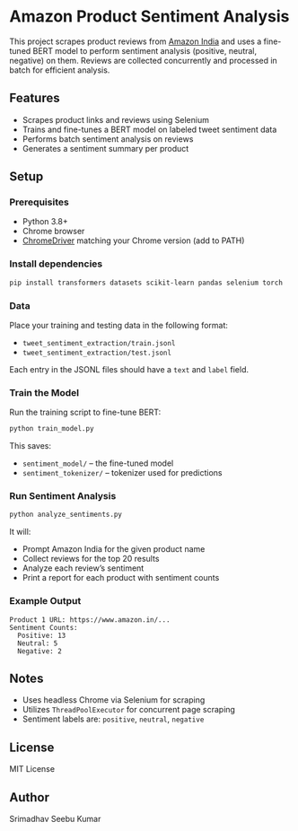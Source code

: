 
# Amazon Product Sentiment Analysis

This project scrapes product reviews from [Amazon India](https://www.amazon.in) and uses a fine-tuned BERT model to perform sentiment analysis (positive, neutral, negative) on them. Reviews are collected concurrently and processed in batch for efficient analysis.

## Features

- Scrapes product links and reviews using Selenium
- Trains and fine-tunes a BERT model on labeled tweet sentiment data
- Performs batch sentiment analysis on reviews
- Generates a sentiment summary per product

## Setup

### Prerequisites

- Python 3.8+
- Chrome browser
- [ChromeDriver](https://chromedriver.chromium.org/downloads) matching your Chrome version (add to PATH)

### Install dependencies

```bash
pip install transformers datasets scikit-learn pandas selenium torch
````

### Data

Place your training and testing data in the following format:

* `tweet_sentiment_extraction/train.jsonl`
* `tweet_sentiment_extraction/test.jsonl`

Each entry in the JSONL files should have a `text` and `label` field.

### Train the Model

Run the training script to fine-tune BERT:

```bash
python train_model.py
```

This saves:

* `sentiment_model/` – the fine-tuned model
* `sentiment_tokenizer/` – tokenizer used for predictions

### Run Sentiment Analysis

```bash
python analyze_sentiments.py
```

It will:

* Prompt Amazon India for the given product name
* Collect reviews for the top 20 results
* Analyze each review’s sentiment
* Print a report for each product with sentiment counts

### Example Output

```
Product 1 URL: https://www.amazon.in/...
Sentiment Counts:
  Positive: 13
  Neutral: 5
  Negative: 2
```

## Notes

* Uses headless Chrome via Selenium for scraping
* Utilizes `ThreadPoolExecutor` for concurrent page scraping
* Sentiment labels are: `positive`, `neutral`, `negative`

## License

MIT License

## Author

Srimadhav Seebu Kumar



